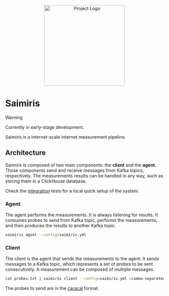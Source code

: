 <p align="center">
  <img src="https://nxthdr.dev/saimiris/logo.png" height="256" width="256" alt="Project Logo" />
</p>

# Saimiris

> [!WARNING]
> Currently in early-stage development.

Saimiris is a internet-scale internet measurement pipeline.

## Architecture

Saimiris is composed of two main components: the **client** and the **agent**. Those components send and receive messages from Kafka topics, respectively. The measurements results can be handled in any way, such as storing them in a ClickHouse database.

Check the [integration](./integration/) tests for a local quick setup of the system.

### Agent

The agent performs the measurements. It is always listening for results. It consumes probes to send from Kafka topic, performs the measurements, and then produces the results to another Kafka topic.

```sh
saimiris agent --config=saimiris.yml
```

### Client

The client is the agent that sends the measurements to the agent. It sends messages to a Kafka topic, which represents a set of probes to be sent consecutively. A measurement can be composed of multiple messages.


```sh
cat probes.txt | saimiris client --config=saimiris.yml <comma-separated-agent-ids>
```

The probes to send are in the [caracal](https://dioptra-io.github.io/caracal/usage/) format.
